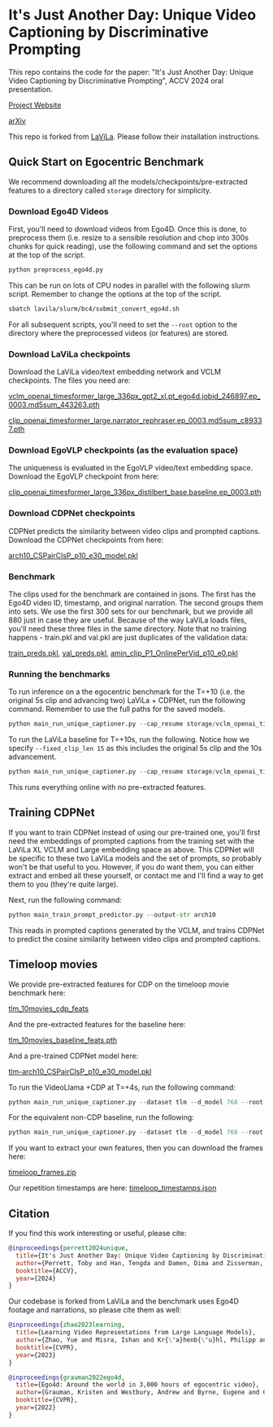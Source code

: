 # It's Just Another Day: Unique Video Captioning by Discriminative Prompting

This repo contains the code for the paper: "It's Just Another Day: Unique Video Captioning by Discriminative Prompting", ACCV 2024 oral presentation.

[Project Website](https://tobyperrett.github.io/its-just-another-day/)

[arXiv](https://arxiv.org/abs/2209.13994)

This repo is forked from [LaViLa](https://github.com/facebookresearch/LaViLa/). Please follow their installation instructions.

## Quick Start on Egocentric Benchmark

We recommend downloading all the models/checkpoints/pre-extracted features to a directory called `storage` directory for simplicity.

### Download Ego4D Videos
First, you'll need to download videos from Ego4D. Once this is done, to preprocess them (i.e. resize to a sensible resolution and chop into 300s chunks for quick reading), use the following command and set the options at the top of the script.

```python
python preprocess_ego4d.py
```

This can be run on lots of CPU nodes in parallel with the following slurm script. Remember to change the options at the top of the script. 

```bash
sbatch lavila/slurm/bc4/submit_convert_ego4d.sh
```

For all subsequent scripts, you'll need to set the `--root` option to the directory where the preprocessed videos (or features) are stored.

### Download LaViLa checkpoints

Download the LaViLa video/text embedding network and VCLM checkpoints. The files you need are:

[vclm_openai_timesformer_large_336px_gpt2_xl.pt_ego4d.jobid_246897.ep_0003.md5sum_443263.pth](https://dl.fbaipublicfiles.com/lavila/checkpoints/narrator/vclm_openai_timesformer_large_336px_gpt2_xl.pt_ego4d.jobid_246897.ep_0003.md5sum_443263.pth)

[clip_openai_timesformer_large.narrator_rephraser.ep_0003.md5sum_c89337.pth](https://dl.fbaipublicfiles.com/lavila/checkpoints/dual_encoders/ego4d/clip_openai_timesformer_large.narrator_rephraser.ep_0003.md5sum_c89337.pth)

### Download EgoVLP checkpoints (as the evaluation space)

The uniqueness is evaluated in the EgoVLP video/text embedding space. Download the EgoVLP checkpoint from here:

[clip_openai_timesformer_large_336px_distilbert_base.baseline.ep_0003.pth](https://dl.fbaipublicfiles.com/lavila/checkpoints/dual_encoders/ego4d/clip_openai_timesformer_large_336px_distilbert_base.baseline.ep_0003.pth)

### Download CDPNet checkpoints

CDPNet predicts the similarity between video clips and prompted captions. Download the CDPNet checkpoints from here:

[arch10_CSPairClsP_p10_e30_model.pkl](https://drive.google.com/file/d/1-NCVWsZmLkxE9kB3Lo7bwtgk_LC7cG2c/view?usp=sharing)

### Benchmark

The clips used for the benchmark are contained in jsons. The first has the Ego4D video ID, timestamp, and original narration. The second groups them into sets. We use the first 300 sets for our benchmark, but we provide all 880 just in case they are useful. Because of the way LaViLa loads files, you'll need these three files in the same directory. Note that no training happens - train.pkl and val.pkl are just duplicates of the validation data:

[train_preds.pkl](https://drive.google.com/file/d/109_7mTwuB-MAP_AYl4-iGRUzxBQWiiCU/view?usp=sharing), [val_preds.pkl](https://drive.google.com/file/d/100IEts_Be4qAGFgCL4b60hMuNX9YxKr4/view?usp=sharing), [amin_clip_P1_OnlinePerVid_p10_e0.pkl](https://drive.google.com/file/d/10L7UG8dFX7m3ApHnsrHu5scXikTx6cqS/view?usp=sharing)

### Running the benchmarks

To run inference on a the egocentric benchmark for the T=+10 (i.e. the original 5s clip and advancing two) LaViLa + CDPNet, run the following command. Remember to use the full paths for the saved models.

```python
python main_run_unique_captioner.py --cap_resume storage/vclm_openai_timesformer_large_336px_gpt2_xl.pt_ego4d.jobid_246897.ep_0003.md5sum_443263.pth --pp_resume storage/arch10_CSPairClsP_p10_e30_model.pkl --emb_resume storage/clip_openai_timesformer_large.narrator_rephraser.ep_0003.md5sum_c89337.pth --eval_emb_resume storage/clip_openai_timesformer_large_336px_distilbert_base.baseline.ep_0003.pth --max_offset 10 --output_dir results --wbr cdp_lavila-vclm_egovlp-eval_10s
```

To run the LaViLa baseline for T=+10s, run the following. Notice how we specify `--fixed_clip_len 15` as this includes the original 5s clip and the 10s advancement.

```python
python main_run_unique_captioner.py --cap_resume storage/vclm_openai_timesformer_large_336px_gpt2_xl.pt_ego4d.jobid_246897.ep_0003.md5sum_443263.pth --pp_resume storage/arch10_CSPairClsP_p10_e30_model.pkl --emb_resume storage/clip_openai_timesformer_large.narrator_rephraser.ep_0003.md5sum_c89337.pth --eval_emb_resume storage/clip_openai_timesformer_large_336px_distilbert_base.baseline.ep_0003.pth --comb_maxp 1 --no_cap_default lav --fixed_clip_len 15 --output_dir results --wbr base_lavila-vclm_egovlp-eval_10s
```

This runs everything online with no pre-extracted features.

## Training CDPNet

If you want to train CDPNet instead of using our pre-trained one, you'll first need the embeddings of prompted captions from the training set with the LaViLa XL VCLM and Large embedding space as above. This CDPNet will be specific to these two LaViLa models and the set of prompts, so probably won't be that useful to you. However, if you do want them, you can either extract and embed all these yourself, or contact me and I'll find a way to get them to you (they're quite large). 

Next, run the following command:

```python
python main_train_prompt_predictor.py --output-str arch10
```

This reads in prompted captions generated by the VCLM, and trains CDPNet to predict the cosine similarity between video clips and prompted captions.

## Timeloop movies
We provide pre-extracted features for CDP on the timeloop movie benchmark here:

[tlm_10movies_cdp_feats](https://drive.google.com/file/d/1-gh7-rb_2bOqxxpJY6dzALO88R9Uf2PP/view?usp=sharing)

And the pre-extracted features for the baseline here:

[tlm_10movies_baseline_feats.pth](https://drive.google.com/file/d/1-yj0qJsUtfS46ghEI76b9sZszXm5D2qP/view?usp=sharing)

And a pre-trained CDPNet model here:

[tlm-arch10_CSPairClsP_p10_e30_model.pkl]()

To run the VideoLlama +CDP at T=+4s, run the following command:

```python
python main_run_unique_captioner.py --dataset tlm --d_model 768 --root storage/grouped_timeloop_feature_seqlen2_10movies.pth --temporal_offset 2  --pp_resume storage/tlm-arch10_CSPairClsP_p10_e30_model.pkl  --pp_threshold -2.0 --max_offset 4 --n_sets 10 --no_cap_default best_margin --enforce_amax 0 --priority none --wbr tlm-cdp-4
```

For the equivalent non-CDP baseline, run the following:

```python
python main_run_unique_captioner.py --dataset tlm --d_model 768 --root storage/grouped_timeloop_feature_seqlen2_numseq6_gap0_start0.pth --temporal_offset 2 --pp_resume tlm-arch10_CSPairClsP_p10_e30_model.pkl  --pp_threshold 2.0 --max_offset 4 --n_sets 12 --no_cap_default lav --comb_maxp 1 --enforce_amax 0 --priority none --wbr tlm-base-4
``` 

If you want to extract your own features, then you can download the frames here:

[timeloop_frames.zip](https://drive.google.com/file/d/1-_rG2azr81cM2GgjtGBTxG62qPSWQr3g/view?usp=sharing)

Our repetition timestamps are here:
[timeloop_timestamps.json]()

## Citation

If you find this work interesting or useful, please cite:

```bibtex
@inproceedings{perrett2024unique,
  title={It's Just Another Day: Unique Video Captioning by Discriminative Prompting},
  author={Perrett, Toby and Han, Tengda and Damen, Dima and Zisserman, Andrew},
  booktitle={ACCV},
  year={2024}
}
```

Our codebase is forked from LaViLa and the benchmark uses Ego4D footage and narrations, so please cite them as well:

```bibtex
@inproceedings{zhao2023learning,
  title={Learning Video Representations from Large Language Models},
  author={Zhao, Yue and Misra, Ishan and Kr{\"a}henb{\"u}hl, Philipp and Girdhar, Rohit},
  booktitle={CVPR},
  year={2023}
}
```
```bibtex
@inproceedings{grauman2022ego4d,
  title={Ego4d: Around the world in 3,000 hours of egocentric video},
  author={Grauman, Kristen and Westbury, Andrew and Byrne, Eugene and Chavis, Zachary and Furnari, Antonino and Girdhar, Rohit and Hamburger, Jackson and Jiang, Hao and Liu, Miao and Liu, Xingyu and others},
  booktitle={CVPR},
  year={2022}
}
```

